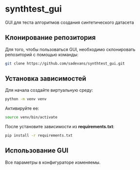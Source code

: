 # synthtest_gui
GUI для теста алгоритмов создания синтетического датасета

## Клонирование репозитория

Для того, чтобы пользоваться GUI, необходимо склонировать репозиторий с помощью команды:
```bash
git clone https://github.com/sadevans/synthtest_gui.git
```

## Установка зависимостей

Для начала создайте виртуальную среду:
```bash
python -m venv venv
```

Активируйте ее:
```bash
source venv/bin/activate
```

После установите зависимости из **requirements.txt**:
```bash
pip install -r requirements.txt
```

## Использование GUI
Все параметры в конфигураторе изменяемы.
